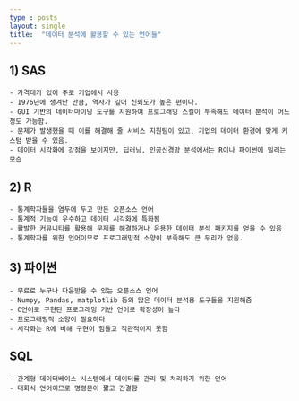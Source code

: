 ```yaml
---
type : posts
layout: single
title:  "데이터 분석에 활용할 수 있는 언어들"
---
```

## 1) SAS
    - 가격대가 있어 주로 기업에서 사용
    - 1976년에 생겨난 만큼, 역사가 깊어 신뢰도가 높은 편이다.
    - GUI 기반의 데이터마이닝 도구를 지원하여 프로그래밍 스킬이 부족해도 데이터 분석이 어느 정도 가능함.
    - 문제가 발생했을 때 이를 해결해 줄 서비스 지원팀이 있고, 기업의 데이터 환경에 맞게 커스텀 받을 수 있음.
    - 데이터 시각화에 강점을 보이지만, 딥러닝, 인공신경망 분석에서는 R이나 파이썬에 밀리는 모습
    
## 2) R
    - 통계학자들을 염두에 두고 만든 오픈소스 언어
    - 통계적 기능이 우수하고 데이터 시각화에 특화됨
    - 활발한 커뮤니티를 활용해 문제를 해결하거나 유용한 데이터 분석 패키지를 얻을 수 있음
    - 통계학자를 위한 언어이므로 프로그래밍적 소양이 부족해도 큰 무리가 없음.

## 3) 파이썬
    - 무료로 누구나 다운받을 수 있는 오픈소스 언어
    - Numpy, Pandas, matplotlib 등의 많은 데이터 분석용 도구들을 지원해줌
    - C언어로 구현된 프로그래밍 기반 언어로 확장성이 높다
    - 프로그래밍적 소양이 필요하다
    - 시각화는 R에 비해 구현이 힘들고 직관적이지 못함

## SQL
    - 관계형 데이터베이스 시스템에서 데이터를 관리 및 처리하기 위한 언어
    - 대화식 언어이므로 명령문이 짧고 간결함


